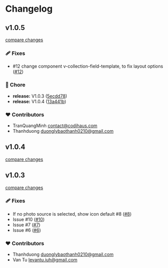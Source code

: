 # Changelog


## v1.0.5

[compare changes](https://github.com/codihaus/directus-extension-grid-layout/compare/v1.0.3...v1.0.5)

### 🩹 Fixes

- #12 change component v-collection-field-template, to fix layout options ([#12](https://github.com/codihaus/directus-extension-grid-layout/issues/12))

### 🏡 Chore

- **release:** V1.0.3 ([5ecdd78](https://github.com/codihaus/directus-extension-grid-layout/commit/5ecdd78))
- **release:** V1.0.4 ([13a441b](https://github.com/codihaus/directus-extension-grid-layout/commit/13a441b))

### ❤️ Contributors

- TranQuangMinh <contact@codihaus.com>
- Thanhduong <duonglybaothanh0210@gmail.com>

## v1.0.4

[compare changes](https://github.com/codihaus/directus-extension-grid-layout/compare/v1.0.3...v1.0.4)

## v1.0.3

[compare changes](https://github.com/codihaus/directus-extension-grid-layout/compare/v1.0.21...v1.0.3)

### 🩹 Fixes

- If no photo source is selected, show icon default  #8 ([#8](https://github.com/codihaus/directus-extension-grid-layout/issues/8))
- Issue #10 ([#10](https://github.com/codihaus/directus-extension-grid-layout/issues/10))
- Issue #7 ([#7](https://github.com/codihaus/directus-extension-grid-layout/issues/7))
- Issue #6 ([#6](https://github.com/codihaus/directus-extension-grid-layout/issues/6))

### ❤️ Contributors

- Thanhduong <duonglybaothanh0210@gmail.com>
- Van Tu <levantu.iuh@gmail.com>

